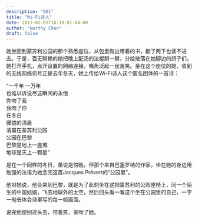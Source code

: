 ```yaml
---
description: "001"
title: "Wi-Fi诗人"
date: 2017-02-03T16:10:01-04:00
author: "Northy Chen"
draft: false
---
```

她坐回到蒙苏利公园的那个熟悉座位，从包里掏出带着的书，翻了两下也读不进去。于是，百无聊赖的她把晚上配汤的法棍掰一掰，分给散落在她脚边的鸽子们。她打开手机，点开设置的网络连接，嘴角泛起一丝苦笑。坐在这个座位的她，收到的无线网络讯号正是去年冬天，她上传给Wi-Fi诗人这个匿名团体的一首诗：

“一千年 一万年<br>
也难以诉说尽这瞬间的永恒<br>
你吻了我<br>
我吻了你<br>
在冬日<br>
朦胧的清晨<br>
清晨在蒙苏利公园<br>
公园在巴黎<br>
巴黎是地上一座城<br>
地球是天上一颗星”

是在一个同样的冬日，虽说是傍晚，但那个来自巴塞罗纳的作家，坐在她的身边用勉强的法语为她念完这首Jacques Prévert的“公园里”。

他对她说，他会来到巴黎，就是为了此刻坐在这把蒙苏利的公园座椅上，同一个陌生的中国姑娘，飞去地球外的太空，然后回头看一看这个坐在公园里的自己，一字一句去体会诗里写的每一帧画面。

说完他便别过头去，带着笑，亲吻了她。
